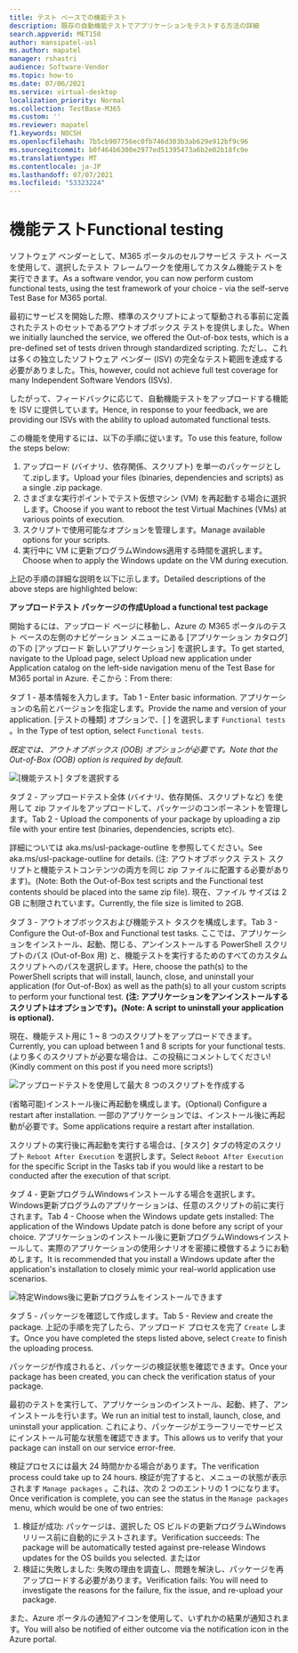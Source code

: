 ```yaml
---
title: テスト ベースでの機能テスト
description: 既存の自動機能テストでアプリケーションをテストする方法の詳細
search.appverid: MET150
author: mansipatel-usl
ms.author: mapatel
manager: rshastri
audience: Software-Vendor
ms.topic: how-to
ms.date: 07/06/2021
ms.service: virtual-desktop
localization_priority: Normal
ms.collection: TestBase-M365
ms.custom: ''
ms.reviewer: mapatel
f1.keywords: NOCSH
ms.openlocfilehash: 7b5cb907756ec0fb746d303b3ab629e912bf9c96
ms.sourcegitcommit: b0f464b6300e2977ed51395473a6b2e02b18fc9e
ms.translationtype: MT
ms.contentlocale: ja-JP
ms.lasthandoff: 07/07/2021
ms.locfileid: "53323224"
---
```

# <a name="functional-testing"></a><span data-ttu-id="a868d-103">機能テスト</span><span class="sxs-lookup"><span data-stu-id="a868d-103">Functional testing</span></span>

<span data-ttu-id="a868d-104">ソフトウェア ベンダーとして、M365 ポータルのセルフサービス テスト ベースを使用して、選択したテスト フレームワークを使用してカスタム機能テストを実行できます。</span><span class="sxs-lookup"><span data-stu-id="a868d-104">As a software vendor, you can now perform custom functional tests, using the test framework of your choice - via the self-serve Test Base for M365 portal.</span></span> 

<span data-ttu-id="a868d-105">最初にサービスを開始した際、標準のスクリプトによって駆動される事前に定義されたテストのセットであるアウトオブボックス テストを提供しました。</span><span class="sxs-lookup"><span data-stu-id="a868d-105">When we initially launched the service, we offered the Out-of-box tests, which is a pre-defined set of tests driven through standardized scripting.</span></span> <span data-ttu-id="a868d-106">ただし、これは多くの独立したソフトウェア ベンダー (ISV) の完全なテスト範囲を達成する必要がありました。</span><span class="sxs-lookup"><span data-stu-id="a868d-106">This, however, could not achieve full test coverage for many Independent Software Vendors (ISVs).</span></span> 

<span data-ttu-id="a868d-107">したがって、フィードバックに応じて、自動機能テストをアップロードする機能を ISV に提供しています。</span><span class="sxs-lookup"><span data-stu-id="a868d-107">Hence, in response to your feedback, we are providing our ISVs with the ability to upload automated functional tests.</span></span>

<span data-ttu-id="a868d-108">この機能を使用するには、以下の手順に従います。</span><span class="sxs-lookup"><span data-stu-id="a868d-108">To use this feature, follow the steps below:</span></span>

1. <span data-ttu-id="a868d-109">アップロード (バイナリ、依存関係、スクリプト) を単一のパッケージとして.zipします。</span><span class="sxs-lookup"><span data-stu-id="a868d-109">Upload your files (binaries, dependencies and scripts) as a single .zip package.</span></span>
2. <span data-ttu-id="a868d-110">さまざまな実行ポイントでテスト仮想マシン (VM) を再起動する場合に選択します。</span><span class="sxs-lookup"><span data-stu-id="a868d-110">Choose if you want to reboot the test Virtual Machines (VMs) at various points of execution.</span></span>
3. <span data-ttu-id="a868d-111">スクリプトで使用可能なオプションを管理します。</span><span class="sxs-lookup"><span data-stu-id="a868d-111">Manage available options for your scripts.</span></span>
4. <span data-ttu-id="a868d-112">実行中に VM に更新プログラムWindows適用する時間を選択します。</span><span class="sxs-lookup"><span data-stu-id="a868d-112">Choose when to apply the Windows update on the VM during execution.</span></span>

<span data-ttu-id="a868d-113">上記の手順の詳細な説明を以下に示します。</span><span class="sxs-lookup"><span data-stu-id="a868d-113">Detailed descriptions of the above steps are highlighted below:</span></span>

<span data-ttu-id="a868d-114">**アップロードテスト パッケージの作成**</span><span class="sxs-lookup"><span data-stu-id="a868d-114">**Upload a functional test package**</span></span>

<span data-ttu-id="a868d-115">開始するには、アップロード ページに移動し、Azure の M365 ポータルのテスト ベースの左側のナビゲーション メニューにある [アプリケーション カタログ] の下の [アップロード 新しいアプリケーション] を選択します。</span><span class="sxs-lookup"><span data-stu-id="a868d-115">To get started, navigate to the Upload page, select Upload new application under Application catalog on the left-side navigation menu of the Test Base for M365 portal in Azure.</span></span> <span data-ttu-id="a868d-116">そこから：</span><span class="sxs-lookup"><span data-stu-id="a868d-116">From there:</span></span>

<span data-ttu-id="a868d-117">タブ 1 - 基本情報を入力します。</span><span class="sxs-lookup"><span data-stu-id="a868d-117">Tab 1 - Enter basic information.</span></span> <span data-ttu-id="a868d-118">アプリケーションの名前とバージョンを指定します。</span><span class="sxs-lookup"><span data-stu-id="a868d-118">Provide the name and version of your application.</span></span> <span data-ttu-id="a868d-119">[テストの種類] オプションで、[ ] を選択します ```Functional tests``` 。</span><span class="sxs-lookup"><span data-stu-id="a868d-119">In the Type of test option, select ```Functional tests```.</span></span> 

<span data-ttu-id="a868d-120">*既定では、アウトオブボックス (OOB) オプションが必要です。*</span><span class="sxs-lookup"><span data-stu-id="a868d-120">*Note that the Out-of-Box (OOB) option is required by default.*</span></span>


![[機能テスト] タブを選択する](Media/functional_testing_tab1.png)

<span data-ttu-id="a868d-122">タブ 2 - アップロードテスト全体 (バイナリ、依存関係、スクリプトなど) を使用して zip ファイルをアップロードして、パッケージのコンポーネントを管理します。</span><span class="sxs-lookup"><span data-stu-id="a868d-122">Tab 2 - Upload the components of your package by uploading a zip file with your entire test (binaries, dependencies, scripts etc).</span></span> 

<span data-ttu-id="a868d-123">詳細については aka.ms/usl-package-outline を参照してください。</span><span class="sxs-lookup"><span data-stu-id="a868d-123">See aka.ms/usl-package-outline for details.</span></span> <span data-ttu-id="a868d-124">(注: アウトオブボックス テスト スクリプトと機能テストコンテンツの両方を同じ zip ファイルに配置する必要があります)。</span><span class="sxs-lookup"><span data-stu-id="a868d-124">(Note: Both the Out-of-Box test scripts and the Functional test contents should be placed into the same zip file).</span></span> <span data-ttu-id="a868d-125">現在、ファイル サイズは 2 GB に制限されています。</span><span class="sxs-lookup"><span data-stu-id="a868d-125">Currently, the file size is limited to 2GB.</span></span>

<span data-ttu-id="a868d-126">タブ 3 - アウトオブボックスおよび機能テスト タスクを構成します。</span><span class="sxs-lookup"><span data-stu-id="a868d-126">Tab 3 - Configure the Out-of-Box and Functional test tasks.</span></span> <span data-ttu-id="a868d-127">ここでは、アプリケーションをインストール、起動、閉じる、アンインストールする PowerShell スクリプトのパス (Out-of-Box 用) と、機能テストを実行するためのすべてのカスタム スクリプトへのパスを選択します。</span><span class="sxs-lookup"><span data-stu-id="a868d-127">Here, choose the path(s) to the PowerShell scripts that will install, launch, close, and uninstall your application (for Out-of-Box) as well as the path(s) to all your custom scripts to perform your functional test.</span></span> <span data-ttu-id="a868d-128">**(注: アプリケーションをアンインストールするスクリプトはオプションです)。**</span><span class="sxs-lookup"><span data-stu-id="a868d-128">**(Note: A script to uninstall your application is optional).**</span></span>

<span data-ttu-id="a868d-129">現在、機能テスト用に 1 ~ 8 つのスクリプトをアップロードできます。</span><span class="sxs-lookup"><span data-stu-id="a868d-129">Currently, you can upload between 1 and 8 scripts for your functional tests.</span></span> <span data-ttu-id="a868d-130">(より多くのスクリプトが必要な場合は、この投稿にコメントしてください!</span><span class="sxs-lookup"><span data-stu-id="a868d-130">(Kindly comment on this post if you need more scripts!)</span></span>

![アップロードテストを使用して最大 8 つのスクリプトを作成する](Media/functional_testing_tab3.png)

<span data-ttu-id="a868d-132">(省略可能)インストール後に再起動を構成します。</span><span class="sxs-lookup"><span data-stu-id="a868d-132">(Optional) Configure a restart after installation.</span></span> <span data-ttu-id="a868d-133">一部のアプリケーションでは、インストール後に再起動が必要です。</span><span class="sxs-lookup"><span data-stu-id="a868d-133">Some applications require a restart after installation.</span></span> 

<span data-ttu-id="a868d-134">スクリプトの実行後に再起動を実行する場合は、[タスク] タブの特定のスクリプト ```Reboot After Execution``` を選択します。</span><span class="sxs-lookup"><span data-stu-id="a868d-134">Select ```Reboot After Execution``` for the specific Script in the Tasks tab if you would like a restart to be conducted after the execution of that script.</span></span>

<span data-ttu-id="a868d-135">タブ 4 - 更新プログラムWindowsインストールする場合を選択します。Windows更新プログラムのアプリケーションは、任意のスクリプトの前に実行されます。</span><span class="sxs-lookup"><span data-stu-id="a868d-135">Tab 4 - Choose when the Windows update gets installed: The application of the Windows Update patch is done before any script of your choice.</span></span> <span data-ttu-id="a868d-136">アプリケーションのインストール後に更新プログラムWindowsインストールして、実際のアプリケーションの使用シナリオを密接に模倣するようにお勧めします。</span><span class="sxs-lookup"><span data-stu-id="a868d-136">It is recommended that you install a Windows update after the application's installation to closely mimic your real-world application use scenarios.</span></span>

![特定Windows後に更新プログラムをインストールできます](Media/functional_testing_tab4.png)

<span data-ttu-id="a868d-138">タブ 5 - パッケージを確認して作成します。</span><span class="sxs-lookup"><span data-stu-id="a868d-138">Tab 5 - Review and create the package.</span></span> <span data-ttu-id="a868d-139">上記の手順を完了したら、アップロード プロセスを完了 ```Create``` します。</span><span class="sxs-lookup"><span data-stu-id="a868d-139">Once you have completed the steps listed above, select ```Create``` to finish the uploading process.</span></span>

<span data-ttu-id="a868d-140">パッケージが作成されると、パッケージの検証状態を確認できます。</span><span class="sxs-lookup"><span data-stu-id="a868d-140">Once your package has been created, you can check the verification status of your package.</span></span>

<span data-ttu-id="a868d-141">最初のテストを実行して、アプリケーションのインストール、起動、終了、アンインストールを行います。</span><span class="sxs-lookup"><span data-stu-id="a868d-141">We run an initial test to install, launch, close, and uninstall your application.</span></span> <span data-ttu-id="a868d-142">これにより、パッケージがエラーフリーでサービスにインストール可能な状態を確認できます。</span><span class="sxs-lookup"><span data-stu-id="a868d-142">This allows us to verify that your package can install on our service error-free.</span></span>

<span data-ttu-id="a868d-143">検証プロセスには最大 24 時間かかる場合があります。</span><span class="sxs-lookup"><span data-stu-id="a868d-143">The verification process could take up to 24 hours.</span></span> <span data-ttu-id="a868d-144">検証が完了すると、メニューの状態が表示されます ```Manage packages``` 。これは、次の 2 つのエントリの 1 つになります。</span><span class="sxs-lookup"><span data-stu-id="a868d-144">Once verification is complete, you can see the status in the ```Manage packages``` menu, which would be one of two entries:</span></span>

1. <span data-ttu-id="a868d-145">検証が成功: パッケージは、選択した OS ビルドの更新プログラムWindowsリリース前に自動的にテストされます。</span><span class="sxs-lookup"><span data-stu-id="a868d-145">Verification succeeds: The package will be automatically tested against pre-release Windows updates for the OS builds you selected.</span></span>
<span data-ttu-id="a868d-146">または</span><span class="sxs-lookup"><span data-stu-id="a868d-146">or</span></span>
2. <span data-ttu-id="a868d-147">検証に失敗しました: 失敗の理由を調査し、問題を解決し、パッケージを再アップロードする必要があります。</span><span class="sxs-lookup"><span data-stu-id="a868d-147">Verification fails: You will need to investigate the reasons for the failure, fix the issue, and re-upload your package.</span></span>

<span data-ttu-id="a868d-148">また、Azure ポータルの通知アイコンを使用して、いずれかの結果が通知されます。</span><span class="sxs-lookup"><span data-stu-id="a868d-148">You will also be notified of either outcome via the notification icon in the Azure portal.</span></span>
